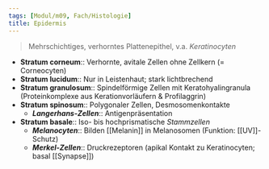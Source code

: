 ```yaml
---
tags: [Modul/m09, Fach/Histologie]
title: Epidermis
---
```

> Mehrschichtiges, verhorntes Plattenepithel, v.a. *Keratinocyten*
- **Stratum corneum**:: Verhornte, avitale Zellen ohne Zellkern (= Corneocyten)
- **Stratum lucidum**:: Nur in Leistenhaut; stark lichtbrechend
- **Stratum granulosum**:: Spindelförmige Zellen mit Keratohyalingranula (Proteinkomplexe aus Kerationvorläufern & Profilaggrin)
- **Stratum spinosum**:: Polygonaler Zellen, Desmosomenkontakte
	- ***Langerhans-Zellen***:: Antigenpräsentation
- **Stratum basale**:: Iso- bis hochprismatische *Stammzellen*
	- ***Melanocyten***:: Bilden [[Melanin]] in Melanosomen (Funktion: [[UV]]-Schutz)
	- ***Merkel-Zellen***:: Druckrezeptoren (apikal Kontakt zu Keratinocyten; basal [[Synapse]])